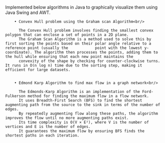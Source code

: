 Implemented below algorithms in Java to graphically visualize them using Java Swing and AWT.<br/>

        • Convex Hull problem using the Graham scan Algorithm<br/>
        
          The Convex Hull problem involves finding the smallest convex polygon that can enclose a set of points in a 2D plane.
          The Graham Scan Algorithm is a method used to solve this by first sorting the points based on their polar angle relative to a reference point (usually the            point with the lowest y-coordinate). The algorithm then processes the points, adding them to the hull while ensuring that each new point maintains the 
          convexity of the shape by checking for counter-clockwise turns. It runs in O(n log n) time due to the sorting step, making it efficient for large datasets.


        • Edmond Karp Algorithm to find max flow in a graph network<br/>
        
          The Edmonds-Karp Algorithm is an implementation of the Ford-Fulkerson method for finding the maximum flow in a flow network.
          It uses Breadth-First Search (BFS) to find the shortest augmenting path from the source to the sink in terms of the number of edges. 
          By repeatedly augmenting flow along these paths, the algorithm improves the flow until no more augmenting paths exist. 
          Its time complexity is O(V × E²), where V is the number of vertices and E is the number of edges. 
          It guarantees the maximum flow by ensuring BFS finds the shortest paths in each iteration.






